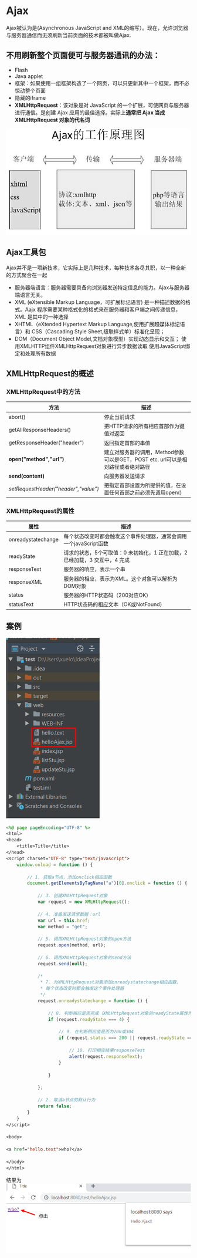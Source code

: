 # Ajax

Ajax被认为是(Asynchronous JavaScript and XML的缩写）。现在，允许浏览器与服务器通信而无须刷新当前页面的技术都被叫做Ajax.

## 不用刷新整个页面便可与服务器通讯的办法：

- Flash
- Java applet
- 框架：如果使用一组框架构造了一个网页，可以只更新其中一个框架，而不必惊动整个页面
- 隐藏的iframe
- **XMLHttpRequest**：该对象是对 JavaScript 的一个扩展，可使网页与服务器进行通信。是创建 Ajax 应用的最佳选择。实际上**通常把 Ajax 当成 XMLHttpRequest 对象的代名词**

![Ajax的工作原理图](pic/Snipaste_2019-03-19_14-32-35.png)

## Ajax工具包

Ajax并不是一项新技术，它实际上是几种技术，每种技术各尽其职，以一种全新的方式聚合在一起
- 服务器端语言：服务器需要具备向浏览器发送特定信息的能力。Ajax与服务器端语言无关。
- XML (eXtensible Markup Language，可扩展标记语言) 是一种描述数据的格式。Aajx 程序需要某种格式化的格式来在服务器和客户端之间传递信息，XML 是其中的一种选择
- XHTML（eXtended Hypertext Markup Language,使用扩展超媒体标记语言）和 CSS（Cascading Style Sheet,级联样式单）标准化呈现；
- DOM（Document Object Model,文档对象模型）实现动态显示和交互；
使用XMLHTTP组件XMLHttpRequest对象进行异步数据读取
使用JavaScript绑定和处理所有数据

## XMLHttpRequest的概述

### XMLHttpRequest中的方法

|方法|描述|
|---|---|
|abort()|停止当前请求|
|getAllResponseHeaders()|把HTTP请求的所有相应首部作为键值对返回|
|getResponseHeader("header")|返回指定首部的串值|
|**open("method","url")**|建立对服务器的调用，Method参数可以是GET，POST etc. url可以是相对路径或者绝对路径|
|**send(content)**|向服务器发送请求|
|*setRequestHeader("header","value")*|把指定首部设置为所提供的值，在设置任何首部之前必须先调用open()|

### XMLHttpRequest的属性

|属性|描述|
|---|---|
|onreadystatechange|每个状态改变时都会触发这个事件处理器，通常会调用一个javaScript函数|
|readyState|请求的状态，5个可取值：0 未初始化，1 正在加载，2 已经加载，3 交互中，4 完成|
|responseText|服务器的响应，表示一个串|
|responseXML|服务器的相应，表示为XML。这个对象可以解析为DOM对象|
|status|服务器的HTTP状态码（200对应OK）|
|statusText|HTTP状态码的相应文本（OK或NotFound）|

## 案例

![](pic/Snipaste_2019-03-19_16-29-18.png)

```jsp
<%@ page pageEncoding="UTF-8" %>
<html>
<head>
    <title>Title</title>
</head>
<script charset="UTF-8" type="text/javascript">
    window.onload = function () {

        // 1. 获取a节点，添加onclick相应函数
        document.getElementsByTagName("a")[0].onclick = function () {

            // 3. 创建XMLHttpRequest对象
            var request = new XMLHttpRequest();

            // 4. 准备发送请求数据：url
            var url = this.href;
            var method = "get";

            // 5. 调用XMLHttpRequest对象的open方法
            request.open(method, url);

            // 6. 调用XMLHttpRequest对象的send方法
            request.send(null);

            /*
             * 7. 为XMLHttpRequest对象添加onreadystatechange相应函数，
             * 每个状态改变时都会触发这个事件处理器
             */
            request.onreadystatechange = function () {
                
                // 8. 判断相应是否完成（XMLHttpRequest对象的readyState属性为4时）
                if (request.readyState === 4) {
                    
                    // 9. 在判断相应值是否为200或304
                    if (request.status === 200 || request.readyState === 304) {

                        // 10. 打印相应结果responseTest
                        alert(request.responseText);
                    }
                    
                }
                
            };

            // 2. 取消a节点的默认行为
            return false;
        }
    }
</script>

<body>

<a href="hello.text">who?</a>

</body>
</html>
```

结果为![](pic/Snipaste_2019-03-19_16-32-14.png)
